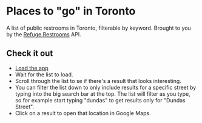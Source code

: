 # Places to "go" in Toronto

A list of public restrooms in Toronto, filterable by keyword. Brought to you by the [Refuge Restrooms](https://www.refugerestrooms.org/) API.

## Check it out
- [Load the app](https://threecleartones.github.io/places-to-go/)
- Wait for the list to load.
- Scroll through the list to se if there's a result that looks interesting.
- You can filter the list down to only include results for a specific street by typing into the big search bar at the top. The list will filter as you type, so for example start typing "dundas" to get results only for "Dundas Street".
- Click on a result to open that location in Google Maps.
